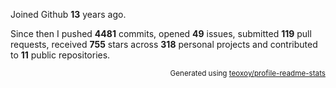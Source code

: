 Joined Github **13** years ago.

Since then I pushed **4481** commits, opened **49** issues, submitted **119** pull requests, received **755** stars across **318** personal projects and contributed to **11** public repositories.

<p align="right"><sub>Generated using <a href="https://github.com/marketplace/actions/profile-readme-stats">teoxoy/profile-readme-stats</a></sub></p>
